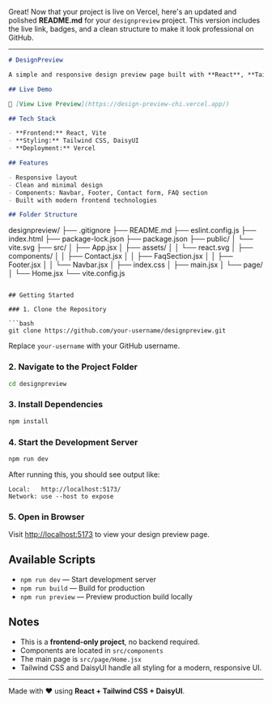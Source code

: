 Great! Now that your project is live on Vercel, here's an updated and polished **README.md** for your `designpreview` project. This version includes the live link, badges, and a clean structure to make it look professional on GitHub.

---

```markdown
# DesignPreview

A simple and responsive design preview page built with **React**, **Tailwind CSS**, and **DaisyUI**. This project showcases a clean layout featuring components like Navbar, Footer, Contact form, and FAQ section.

## Live Demo

🔗 [View Live Preview](https://design-preview-chi.vercel.app/)

## Tech Stack

- **Frontend:** React, Vite
- **Styling:** Tailwind CSS, DaisyUI
- **Deployment:** Vercel

## Features

- Responsive layout
- Clean and minimal design
- Components: Navbar, Footer, Contact form, FAQ section
- Built with modern frontend technologies

## Folder Structure

```

designpreview/
├── .gitignore
├── README.md
├── eslint.config.js
├── index.html
├── package-lock.json
├── package.json
├── public/
│   └── vite.svg
├── src/
│   ├── App.jsx
│   ├── assets/
│   │   └── react.svg
│   ├── components/
│   │   ├── Contact.jsx
│   │   ├── FaqSection.jsx
│   │   ├── Footer.jsx
│   │   └── Navbar.jsx
│   ├── index.css
│   ├── main.jsx
│   └── page/
│       └── Home.jsx
└── vite.config.js

````

## Getting Started

### 1. Clone the Repository

```bash
git clone https://github.com/your-username/designpreview.git
````

Replace `your-username` with your GitHub username.

### 2. Navigate to the Project Folder

```bash
cd designpreview
```

### 3. Install Dependencies

```bash
npm install
```

### 4. Start the Development Server

```bash
npm run dev
```

After running this, you should see output like:

```
Local:   http://localhost:5173/
Network: use --host to expose
```

### 5. Open in Browser

Visit [http://localhost:5173](http://localhost:5173) to view your design preview page.

## Available Scripts

* `npm run dev` — Start development server
* `npm run build` — Build for production
* `npm run preview` — Preview production build locally

## Notes

* This is a **frontend-only project**, no backend required.
* Components are located in `src/components`
* The main page is `src/page/Home.jsx`
* Tailwind CSS and DaisyUI handle all styling for a modern, responsive UI.

---

Made with ❤️ using **React + Tailwind CSS + DaisyUI**.



